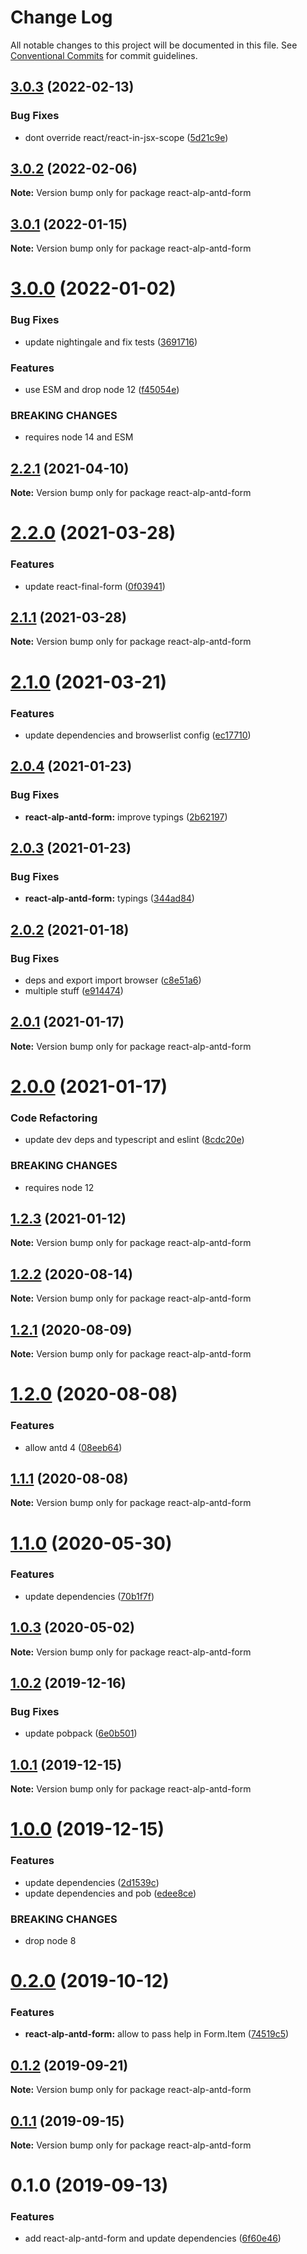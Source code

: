 # Change Log

All notable changes to this project will be documented in this file.
See [Conventional Commits](https://conventionalcommits.org) for commit guidelines.

## [3.0.3](https://github.com/christophehurpeau/alp/compare/react-alp-antd-form@3.0.2...react-alp-antd-form@3.0.3) (2022-02-13)


### Bug Fixes

* dont override react/react-in-jsx-scope ([5d21c9e](https://github.com/christophehurpeau/alp/commit/5d21c9ece092cd3397d1794211dae17cea6649f8))





## [3.0.2](https://github.com/christophehurpeau/alp/compare/react-alp-antd-form@3.0.1...react-alp-antd-form@3.0.2) (2022-02-06)

**Note:** Version bump only for package react-alp-antd-form





## [3.0.1](https://github.com/christophehurpeau/alp/compare/react-alp-antd-form@3.0.0...react-alp-antd-form@3.0.1) (2022-01-15)

**Note:** Version bump only for package react-alp-antd-form





# [3.0.0](https://github.com/christophehurpeau/alp/compare/react-alp-antd-form@2.2.1...react-alp-antd-form@3.0.0) (2022-01-02)


### Bug Fixes

* update nightingale and fix tests ([3691716](https://github.com/christophehurpeau/alp/commit/36917162d0ee3dccc07384caf018b7760d98b744))


### Features

* use ESM and drop node 12 ([f45054e](https://github.com/christophehurpeau/alp/commit/f45054e931eea88451d183722797eba057511236))


### BREAKING CHANGES

* requires node 14 and ESM





## [2.2.1](https://github.com/christophehurpeau/alp/compare/react-alp-antd-form@2.2.0...react-alp-antd-form@2.2.1) (2021-04-10)

**Note:** Version bump only for package react-alp-antd-form





# [2.2.0](https://github.com/christophehurpeau/alp/compare/react-alp-antd-form@2.1.1...react-alp-antd-form@2.2.0) (2021-03-28)


### Features

* update react-final-form ([0f03941](https://github.com/christophehurpeau/alp/commit/0f03941a6c6fb1ca43070e980e2c471e2bcb7946))





## [2.1.1](https://github.com/christophehurpeau/alp/compare/react-alp-antd-form@2.1.0...react-alp-antd-form@2.1.1) (2021-03-28)

**Note:** Version bump only for package react-alp-antd-form





# [2.1.0](https://github.com/christophehurpeau/alp/compare/react-alp-antd-form@2.0.4...react-alp-antd-form@2.1.0) (2021-03-21)


### Features

* update dependencies and browserlist config ([ec17710](https://github.com/christophehurpeau/alp/commit/ec177106dbfb094fface3d2791800916929305fc))





## [2.0.4](https://github.com/christophehurpeau/alp/compare/react-alp-antd-form@2.0.3...react-alp-antd-form@2.0.4) (2021-01-23)


### Bug Fixes

* **react-alp-antd-form:** improve typings ([2b62197](https://github.com/christophehurpeau/alp/commit/2b621976e2f75b5ec5121833b095848cbdd07fc3))





## [2.0.3](https://github.com/christophehurpeau/alp/compare/react-alp-antd-form@2.0.2...react-alp-antd-form@2.0.3) (2021-01-23)


### Bug Fixes

* **react-alp-antd-form:** typings ([344ad84](https://github.com/christophehurpeau/alp/commit/344ad84e4913f860f42d556cad282a8dd280d867))





## [2.0.2](https://github.com/christophehurpeau/alp/compare/react-alp-antd-form@2.0.1...react-alp-antd-form@2.0.2) (2021-01-18)


### Bug Fixes

* deps and export import browser ([c8e51a6](https://github.com/christophehurpeau/alp/commit/c8e51a61befee852cbdbfb7697c7fd273a8d49ef))
* multiple stuff ([e914474](https://github.com/christophehurpeau/alp/commit/e9144747913b8edae7dc1ba94767d03e085cbdcd))





## [2.0.1](https://github.com/christophehurpeau/alp/compare/react-alp-antd-form@2.0.0...react-alp-antd-form@2.0.1) (2021-01-17)

**Note:** Version bump only for package react-alp-antd-form





# [2.0.0](https://github.com/christophehurpeau/alp/compare/react-alp-antd-form@1.2.3...react-alp-antd-form@2.0.0) (2021-01-17)


### Code Refactoring

* update dev deps and typescript and eslint ([8cdc20e](https://github.com/christophehurpeau/alp/commit/8cdc20e030769d98d637b9580931cc5cc608278d))


### BREAKING CHANGES

* requires node 12





## [1.2.3](https://github.com/christophehurpeau/alp/compare/react-alp-antd-form@1.2.2...react-alp-antd-form@1.2.3) (2021-01-12)

**Note:** Version bump only for package react-alp-antd-form





## [1.2.2](https://github.com/christophehurpeau/alp/compare/react-alp-antd-form@1.2.1...react-alp-antd-form@1.2.2) (2020-08-14)

**Note:** Version bump only for package react-alp-antd-form





## [1.2.1](https://github.com/christophehurpeau/alp/compare/react-alp-antd-form@1.2.0...react-alp-antd-form@1.2.1) (2020-08-09)

**Note:** Version bump only for package react-alp-antd-form





# [1.2.0](https://github.com/christophehurpeau/alp/compare/react-alp-antd-form@1.1.1...react-alp-antd-form@1.2.0) (2020-08-08)


### Features

* allow antd 4 ([08eeb64](https://github.com/christophehurpeau/alp/commit/08eeb64))





## [1.1.1](https://github.com/christophehurpeau/alp/compare/react-alp-antd-form@1.1.0...react-alp-antd-form@1.1.1) (2020-08-08)

**Note:** Version bump only for package react-alp-antd-form





# [1.1.0](https://github.com/christophehurpeau/alp/compare/react-alp-antd-form@1.0.3...react-alp-antd-form@1.1.0) (2020-05-30)


### Features

* update dependencies ([70b1f7f](https://github.com/christophehurpeau/alp/commit/70b1f7f))





## [1.0.3](https://github.com/christophehurpeau/alp/compare/react-alp-antd-form@1.0.2...react-alp-antd-form@1.0.3) (2020-05-02)

**Note:** Version bump only for package react-alp-antd-form





## [1.0.2](https://github.com/christophehurpeau/alp/compare/react-alp-antd-form@1.0.1...react-alp-antd-form@1.0.2) (2019-12-16)


### Bug Fixes

* update pobpack ([6e0b501](https://github.com/christophehurpeau/alp/commit/6e0b501))





## [1.0.1](https://github.com/christophehurpeau/alp/compare/react-alp-antd-form@1.0.0...react-alp-antd-form@1.0.1) (2019-12-15)

**Note:** Version bump only for package react-alp-antd-form





# [1.0.0](https://github.com/christophehurpeau/alp/compare/react-alp-antd-form@0.2.0...react-alp-antd-form@1.0.0) (2019-12-15)


### Features

* update dependencies ([2d1539c](https://github.com/christophehurpeau/alp/commit/2d1539c))
* update dependencies and pob ([edee8ce](https://github.com/christophehurpeau/alp/commit/edee8ce))


### BREAKING CHANGES

* drop node 8





# [0.2.0](https://github.com/christophehurpeau/alp/compare/react-alp-antd-form@0.1.2...react-alp-antd-form@0.2.0) (2019-10-12)


### Features

* **react-alp-antd-form:** allow to pass help in Form.Item ([74519c5](https://github.com/christophehurpeau/alp/commit/74519c5))





## [0.1.2](https://github.com/christophehurpeau/alp/compare/react-alp-antd-form@0.1.1...react-alp-antd-form@0.1.2) (2019-09-21)

**Note:** Version bump only for package react-alp-antd-form





## [0.1.1](https://github.com/christophehurpeau/alp/compare/react-alp-antd-form@0.1.0...react-alp-antd-form@0.1.1) (2019-09-15)

**Note:** Version bump only for package react-alp-antd-form





# 0.1.0 (2019-09-13)


### Features

* add react-alp-antd-form and update dependencies ([6f60e46](https://github.com/christophehurpeau/alp/commit/6f60e46))
